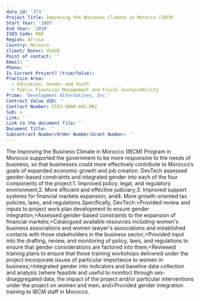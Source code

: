 ```yaml
---
data_id: '373'
Project Title: Improving the Business Climate in Morocco (IBCM)
Start Year: '2005'
End Year: '2010'
ISO3 Code: MAR
Region: Africa
Country: Morocco
Client/ Donor: USAID
Point of contact: ''
Email: ''
Phone: ''
Is Current Project? (true/false): 
Practice Area:
  - Education, Gender and Youth
  - Public Financial Management and Fiscal Sustainability
Prime: 'Development Alternatives, Inc.'
Contract Value USD: ''
Contract Number: 5153-0000-04S-002
Sub: x
Link: ''
Link to the document file: ''
Document Title: ''
Subcontract Number/Order Number/Grant Number: ''
---
```


The Improving the Business Climate in Morocco (IBCM) Program in Morocco supported the government to be more responsive to the needs of business, so that businesses could more effectively contribute to Morocco’s goals of expanded economic growth and job creation. DevTech assessed gender-based constraints and integrated gender into each of the four components of the project:1. Improved policy, legal, and regulatory environment;2. More efficient and effective judiciary;3. Improved support systems for financial markets expansion; and4. More growth-oriented tax policies, laws, and regulations.Specifically, DevTech:>Provided review and inputs to project work plan development to ensure gender integration;>Assessed gender-based constraints to the expansion of financial markets;>Catalogued available resources including women's business associations and women lawyer's associations and established contacts with those stakeholders in the business sector;>Provided input into the drafting, review, and monitoring of policy, laws, and regulations to ensure that gender considerations are factored into them;<Reviewed training plans to ensure that those training workshops delivered under the project incorporate issues of particular importance to women in business;>Integrated gender into indicators and baseline data collection and analysis (where feasible and useful to monitor) through sex-disaggregated data, the  impact of the project and/or particular interventions under the project on women and men; and>Provided gender integration training to IBCM staff in Morocco.
